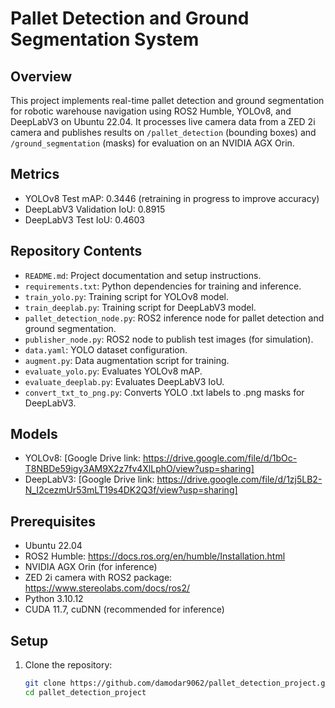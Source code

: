 # Pallet Detection and Ground Segmentation System

## Overview
This project implements real-time pallet detection and ground segmentation for robotic warehouse navigation using ROS2 Humble, YOLOv8, and DeepLabV3 on Ubuntu 22.04. It processes live camera data from a ZED 2i camera and publishes results on `/pallet_detection` (bounding boxes) and `/ground_segmentation` (masks) for evaluation on an NVIDIA AGX Orin.

## Metrics
- YOLOv8 Test mAP: 0.3446 (retraining in progress to improve accuracy)
- DeepLabV3 Validation IoU: 0.8915
- DeepLabV3 Test IoU: 0.4603

## Repository Contents
- `README.md`: Project documentation and setup instructions.
- `requirements.txt`: Python dependencies for training and inference.
- `train_yolo.py`: Training script for YOLOv8 model.
- `train_deeplab.py`: Training script for DeepLabV3 model.
- `pallet_detection_node.py`: ROS2 inference node for pallet detection and ground segmentation.
- `publisher_node.py`: ROS2 node to publish test images (for simulation).
- `data.yaml`: YOLO dataset configuration.
- `augment.py`: Data augmentation script for training.
- `evaluate_yolo.py`: Evaluates YOLOv8 mAP.
- `evaluate_deeplab.py`: Evaluates DeepLabV3 IoU.
- `convert_txt_to_png.py`: Converts YOLO .txt labels to .png masks for DeepLabV3.

## Models
- YOLOv8: [Google Drive link: https://drive.google.com/file/d/1bOc-T8NBDe59igy3AM9X2z7fv4XlLphO/view?usp=sharing]
- DeepLabV3: [Google Drive link: https://drive.google.com/file/d/1zj5LB2-N_I2cezmUr53mLT19s4DK2Q3f/view?usp=sharing]

## Prerequisites
- Ubuntu 22.04
- ROS2 Humble: https://docs.ros.org/en/humble/Installation.html
- NVIDIA AGX Orin (for inference)
- ZED 2i camera with ROS2 package: https://www.stereolabs.com/docs/ros2/
- Python 3.10.12
- CUDA 11.7, cuDNN (recommended for inference)

## Setup
1. Clone the repository:
   ```bash
   git clone https://github.com/damodar9062/pallet_detection_project.git
   cd pallet_detection_project
